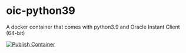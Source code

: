 # oic-python39
A docker container that comes with python3.9 and Oracle Instant Client (64-bit)

[![Publish Container](https://github.com/whyayala/oic-python39/actions/workflows/publish-container.yml/badge.svg?event=workflow_run)](https://github.com/whyayala/oic-python39/actions/workflows/publish-container.yml)
